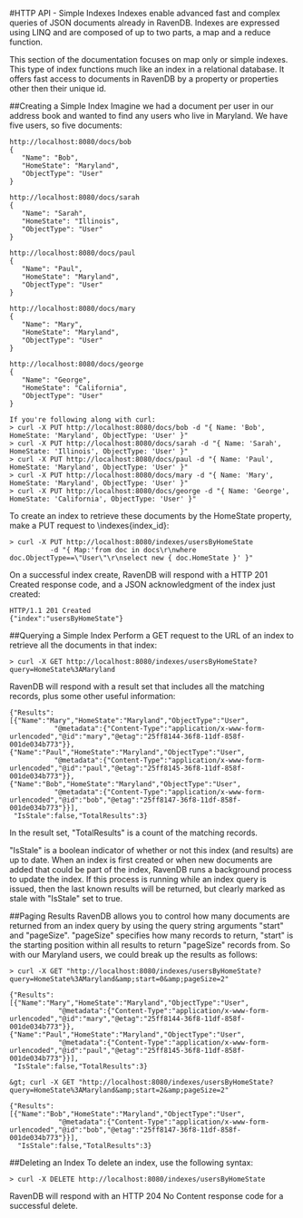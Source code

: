 #HTTP API - Simple Indexes
Indexes enable advanced fast and complex queries of JSON documents already in RavenDB. Indexes are expressed using LINQ and are composed of up to two parts, a map and a reduce function.

This section of the documentation focuses on map only or simple indexes. This type of index functions much like an index in a relational database. It offers fast access to documents in RavenDB by a property or properties other then their unique id.

##Creating a Simple Index
Imagine we had a document per user in our address book and wanted to find any users who live in Maryland. We have five users, so five documents:

    http://localhost:8080/docs/bob
    {
       "Name": "Bob",
       "HomeState": "Maryland",
       "ObjectType": "User"
    }
    
    http://localhost:8080/docs/sarah
    {
       "Name": "Sarah",
       "HomeState": "Illinois",
       "ObjectType": "User"
    }
    
    http://localhost:8080/docs/paul
    {
       "Name": "Paul",
       "HomeState": "Maryland",
       "ObjectType": "User"
    }
    
    http://localhost:8080/docs/mary
    {
       "Name": "Mary",
       "HomeState": "Maryland",
       "ObjectType": "User"
    }
    
    http://localhost:8080/docs/george
    {
       "Name": "George",
       "HomeState": "California",
       "ObjectType": "User"
    }
    
    If you're following along with curl:
    > curl -X PUT http://localhost:8080/docs/bob -d "{ Name: 'Bob', HomeState: 'Maryland', ObjectType: 'User' }"
    > curl -X PUT http://localhost:8080/docs/sarah -d "{ Name: 'Sarah', HomeState: 'Illinois', ObjectType: 'User' }"
    > curl -X PUT http://localhost:8080/docs/paul -d "{ Name: 'Paul', HomeState: 'Maryland', ObjectType: 'User' }"
    > curl -X PUT http://localhost:8080/docs/mary -d "{ Name: 'Mary', HomeState: 'Maryland', ObjectType: 'User' }"
    > curl -X PUT http://localhost:8080/docs/george -d "{ Name: 'George', HomeState: 'California', ObjectType: 'User' }"


To create an index to retrieve these documents by the HomeState property, make a PUT request to \indexes\{index_id}:

    > curl -X PUT http://localhost:8080/indexes/usersByHomeState 
              -d "{ Map:'from doc in docs\r\nwhere doc.ObjectType==\"User\"\r\nselect new { doc.HomeState }' }"

On a successful index create, RavenDB will respond with a HTTP 201 Created response code, and a JSON acknowledgment of the index just created:

    HTTP/1.1 201 Created
    {"index":"usersByHomeState"}

##Querying a Simple Index
Perform a GET request to the URL of an index to retrieve all the documents in that index:

    > curl -X GET http://localhost:8080/indexes/usersByHomeState?query=HomeState%3AMaryland


RavenDB will respond with a result set that includes all the matching records, plus some other useful information:

    {"Results":
    [{"Name":"Mary","HomeState":"Maryland","ObjectType":"User",
               "@metadata":{"Content-Type":"application/x-www-form-urlencoded","@id":"mary","@etag":"25ff8144-36f8-11df-858f-001de034b773"}},
    {"Name":"Paul","HomeState":"Maryland","ObjectType":"User",
               "@metadata":{"Content-Type":"application/x-www-form-urlencoded","@id":"paul","@etag":"25ff8145-36f8-11df-858f-001de034b773"}},
    {"Name":"Bob","HomeState":"Maryland","ObjectType":"User",
               "@metadata":{"Content-Type":"application/x-www-form-urlencoded","@id":"bob","@etag":"25ff8147-36f8-11df-858f-001de034b773"}}],
     "IsStale":false,"TotalResults":3}

In the result set, "TotalResults" is a count of the matching records.

"IsStale" is a boolean indicator of whether or not this index (and results) are up to date. When an index is first created or when new documents are added that could be part of the index, RavenDB runs a background process to update the index. If this process is running while an index query is issued, then the last known results will be returned, but clearly marked as stale with "IsStale" set to true.

##Paging Results
RavenDB allows you to control how many documents are returned from an index query by using the query string arguments "start" and "pageSize". "pageSize" specifies how many records to return, "start" is the starting position within all results to return "pageSize" records from. So with our Maryland users, we could break up the results as follows:

    > curl -X GET "http://localhost:8080/indexes/usersByHomeState?query=HomeState%3AMaryland&amp;start=0&amp;pageSize=2"
    
    {"Results":
    [{"Name":"Mary","HomeState":"Maryland","ObjectType":"User",
                "@metadata":{"Content-Type":"application/x-www-form-urlencoded","@id":"mary","@etag":"25ff8144-36f8-11df-858f-001de034b773"}},
    {"Name":"Paul","HomeState":"Maryland","ObjectType":"User",
                "@metadata":{"Content-Type":"application/x-www-form-urlencoded","@id":"paul","@etag":"25ff8145-36f8-11df-858f-001de034b773"}}],
     "IsStale":false,"TotalResults":3}
    
    &gt; curl -X GET "http://localhost:8080/indexes/usersByHomeState?query=HomeState%3AMaryland&amp;start=2&amp;pageSize=2"
    
    {"Results":
    [{"Name":"Bob","HomeState":"Maryland","ObjectType":"User",
                "@metadata":{"Content-Type":"application/x-www-form-urlencoded","@id":"bob","@etag":"25ff8147-36f8-11df-858f-001de034b773"}}],
      "IsStale":false,"TotalResults":3}

##Deleting an Index
To delete an index, use the following syntax:

    > curl -X DELETE http://localhost:8080/indexes/usersByHomeState

RavenDB will respond with an HTTP 204 No Content response code for a successful delete.